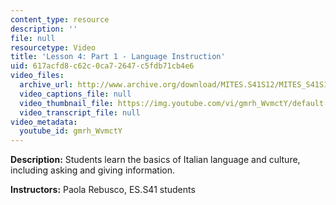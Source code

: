 ```yaml
---
content_type: resource
description: ''
file: null
resourcetype: Video
title: 'Lesson 4: Part 1 - Language Instruction'
uid: 617acfd8-c62c-0ca7-2647-c5fdb71cb4e6
video_files:
  archive_url: http://www.archive.org/download/MITES.S41S12/MITES_S41S12_Lesson4_Part1_300k.mp4
  video_captions_file: null
  video_thumbnail_file: https://img.youtube.com/vi/gmrh_WvmctY/default.jpg
  video_transcript_file: null
video_metadata:
  youtube_id: gmrh_WvmctY
---
```


**Description:** Students learn the basics of Italian language and culture, including asking and giving information.

**Instructors:** Paola Rebusco, ES.S41 students